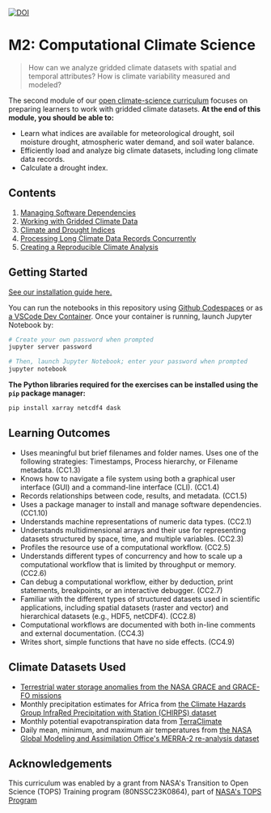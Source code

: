 [![DOI](https://zenodo.org/badge/742518754.svg)](https://zenodo.org/doi/10.5281/zenodo.13820296)


M2: Computational Climate Science
=================================

> How can we analyze gridded climate datasets with spatial and temporal attributes? How is climate variability measured and modeled?

The second module of our [open climate-science curriculum](https://openclimatescience.github.io/curriculum) focuses on preparing learners to work with gridded climate datasets.
**At the end of this module, you should be able to:**

- Learn what indices are available for meteorological drought, soil moisture drought, atmospheric water demand, and soil water balance.
- Efficiently load and analyze big climate datasets, including long climate data records.
- Calculate a drought index.


Contents
--------------

1. [Managing Software Dependencies](https://github.com/OpenClimateScience/M2-Computational-Climate-Science/blob/main/notebooks/01_Managing_Software_Dependencies.ipynb)
2. [Working with Gridded Climate Data](https://github.com/OpenClimateScience/M2-Computational-Climate-Science/blob/main/notebooks/02_Working_with_Gridded_Climate_Data.ipynb)
3. [Climate and Drought Indices](https://github.com/OpenClimateScience/M2-Computational-Climate-Science/blob/main/notebooks/03_Climate_and_Drought_Indices.ipynb)
4. [Processing Long Climate Data Records Concurrently](https://github.com/OpenClimateScience/M2-Computational-Climate-Science/blob/main/notebooks/04_Processing_Long_Climate_Data_Records.ipynb)
5. [Creating a Reproducible Climate Analysis](https://github.com/OpenClimateScience/M2-Computational-Climate-Science/blob/main/notebooks/05_Creating_a_Reproducible_Climate_Data_Analysis.ipynb)


Getting Started
---------------

[See our installation guide here.](https://github.com/OpenClimateScience/M1-Open-Climate-Data/blob/main/HOW_TO_INSTALL.md)

You can run the notebooks in this repository using [Github Codespaces](https://docs.github.com/en/codespaces/overview) or as [a VSCode Dev Container](https://code.visualstudio.com/docs/devcontainers/containers). Once your container is running, launch Jupyter Notebook by:

```sh
# Create your own password when prompted
jupyter server password

# Then, launch Jupyter Notebook; enter your password when prompted
jupyter notebook
```

**The Python libraries required for the exercises can be installed using the `pip` package manager:**

```sh
pip install xarray netcdf4 dask
```


Learning Outcomes
-----------------

- Uses meaningful but brief filenames and folder names. Uses one of the following strategies: Timestamps, Process hierarchy, or Filename metadata. (CC1.3)
- Knows how to navigate a file system using both a graphical user interface (GUI) and a command-line interface (CLI). (CC1.4)
- Records relationships between code, results, and metadata. (CC1.5)
- Uses a package manager to install and manage software dependencies. (CC1.10)
- Understands machine representations of numeric data types. (CC2.1)
- Understands multidimensional arrays and their use for representing datasets structured by space, time, and multiple variables. (CC2.3)
- Profiles the resource use of a computational workflow. (CC2.5)
- Understands different types of concurrency and how to scale up a computational workflow that is limited by throughput or memory. (CC2.6)
- Can debug a computational workflow, either by deduction, print statements, breakpoints, or an interactive debugger. (CC2.7)
- Familiar with the different types of structured datasets used in scientific applications, including spatial datasets (raster and vector) and hierarchical datasets (e.g., HDF5, netCDF4). (CC2.8)
- Computational workflows are documented with both in-line comments and external documentation. (CC4.3)
- Writes short, simple functions that have no side effects. (CC4.9)


Climate Datasets Used
---------------------

- [Terrestrial water storage anomalies from the NASA GRACE and GRACE-FO missions](https://podaac.jpl.nasa.gov/dataset/TELLUS_GRAC-GRFO_MASCON_CRI_GRID_RL06.1_V3)
- Monthly precipitation estimates for Africa from [the Climate Hazards Group InfraRed Precipitation with Station (CHIRPS) dataset](https://www.chc.ucsb.edu/data/chirps)
- Monthly potential evapotranspiration data from [TerraClimate](https://climatedataguide.ucar.edu/climate-data/terraclimate-global-high-resolution-gridded-temperature-precipitation-and-other-water)
- Daily mean, minimum, and maximum air temperatures from [the NASA Global Modeling and Assimilation Office's MERRA-2 re-analysis dataset](https://gmao.gsfc.nasa.gov/reanalysis/MERRA-2/)


Acknowledgements
----------------

This curriculum was enabled by a grant from NASA's Transition to Open Science (TOPS) Training program (80NSSC23K0864), part of [NASA's TOPS Program](https://nasa.github.io/Transform-to-Open-Science/)

